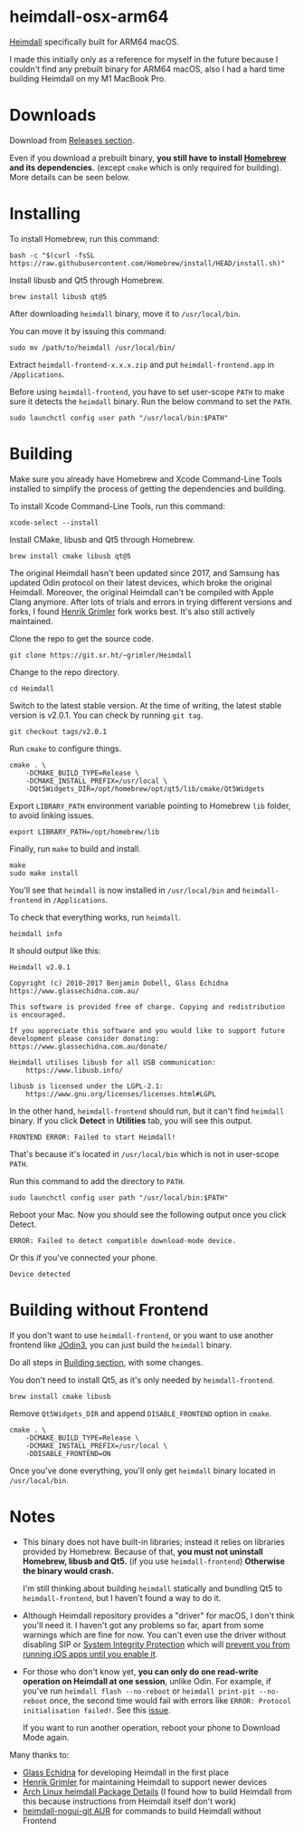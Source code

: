# heimdall-osx-arm64

[Heimdall](https://www.glassechidna.com.au/heimdall) specifically built for ARM64 macOS.

I made this initially only as a reference for myself in the future
because I couldn't find any prebuilt binary for ARM64 macOS,
also I had a hard time building Heimdall on my M1 MacBook Pro.

# Downloads

Download from [Releases section](https://github.com/fathonix/heimdall-osx-arm64/releases/latest).

Even if you download a prebuilt binary, **you still have to install [Homebrew](https://brew.sh) and its dependencies.**
(except `cmake` which is only required for building).
More details can be seen below.

# Installing

To install Homebrew, run this command:

    bash -c "$(curl -fsSL https://raw.githubusercontent.com/Homebrew/install/HEAD/install.sh)"

Install libusb and Qt5 through Homebrew.

    brew install libusb qt@5

After downloading `heimdall` binary, move it to `/usr/local/bin`.

You can move it by issuing this command:

    sudo mv /path/to/heimdall /usr/local/bin/

Extract `heimdall-frontend-x.x.x.zip` and put `heimdall-frontend.app` in `/Applications`.

Before using `heimdall-frontend`, you have to set user-scope `PATH` to make sure it detects the `heimdall` binary.
Run the below command to set the `PATH`.

    sudo launchctl config user path "/usr/local/bin:$PATH"

# Building

Make sure you already have Homebrew and Xcode Command-Line Tools installed to simplify the process of getting the dependencies and building.

To install Xcode Command-Line Tools, run this command:

    xcode-select --install

Install CMake, libusb and Qt5 through Homebrew.

    brew install cmake libusb qt@5

The original Heimdall hasn't been updated since 2017,
and Samsung has updated Odin protocol on their latest devices, which broke the original Heimdall.
Moreover, the original Heimdall can't be compiled with Apple Clang anymore.
After lots of trials and errors in trying different versions and forks,
I found [Henrik Grimler](https://github.com/Grimler91) fork works best.
It's also still actively maintained.

Clone the repo to get the source code.

    git clone https://git.sr.ht/~grimler/Heimdall

Change to the repo directory.

    cd Heimdall

Switch to the latest stable version.
At the time of writing, the latest stable version is v2.0.1.
You can check by running `git tag`.

    git checkout tags/v2.0.1

Run `cmake` to configure things.

    cmake . \
        -DCMAKE_BUILD_TYPE=Release \
        -DCMAKE_INSTALL_PREFIX=/usr/local \
        -DQt5Widgets_DIR=/opt/homebrew/opt/qt5/lib/cmake/Qt5Widgets

Export `LIBRARY_PATH` environment variable pointing to Homebrew `lib` folder, to avoid linking issues.

    export LIBRARY_PATH=/opt/homebrew/lib

Finally, run `make` to build and install.

    make
    sudo make install

You'll see that `heimdall` is now installed in `/usr/local/bin` and `heimdall-frontend` in `/Applications`.

To check that everything works, run `heimdall`.

    heimdall info

It should output like this:

    Heimdall v2.0.1

    Copyright (c) 2010-2017 Benjamin Dobell, Glass Echidna
    https://www.glassechidna.com.au/

    This software is provided free of charge. Copying and redistribution is encouraged.

    If you appreciate this software and you would like to support future development please consider donating:
    https://www.glassechidna.com.au/donate/

    Heimdall utilises libusb for all USB communication:
        https://www.libusb.info/

    libusb is licensed under the LGPL-2.1:
        https://www.gnu.org/licenses/licenses.html#LGPL

In the other hand, `heimdall-frontend` should run, but it can't find `heimdall` binary.
If you click **Detect** in **Utilities** tab, you will see this output.

    FRONTEND ERROR: Failed to start Heimdall!

That's because it's located in `/usr/local/bin` which is not in user-scope `PATH`.

Run this command to add the directory to `PATH`.

    sudo launchctl config user path "/usr/local/bin:$PATH"

Reboot your Mac. Now you should see the following output once you click Detect.

    ERROR: Failed to detect compatible download-mode device.

Or this if you've connected your phone.

    Device detected

# Building without Frontend

If you don't want to use `heimdall-frontend`,
or you want to use another frontend like [JOdin3](https://github.com/GameTheory-/jodin3),
you can just build the `heimdall` binary.

Do all steps in [Building section](#building), with some changes.

You don't need to install Qt5, as it's only needed by `heimdall-frontend`.

    brew install cmake libusb

Remove `Qt5Widgets_DIR` and append `DISABLE_FRONTEND` option in `cmake`.

    cmake . \
        -DCMAKE_BUILD_TYPE=Release \
        -DCMAKE_INSTALL_PREFIX=/usr/local \
        -DDISABLE_FRONTEND=ON

Once you've done everything, you'll only get `heimdall` binary located in `/usr/local/bin`.

# Notes

* This binary does not have built-in libraries; instead it relies on libraries provided by Homebrew. Because of that, **you must not uninstall Homebrew, libusb and Qt5.** (if you use `heimdall-frontend`) **Otherwise the binary would crash.**

  I'm still thinking about building `heimdall` statically and bundling Qt5 to `heimdall-frontend`, but I haven't found a way to do it.

* Although Heimdall repository provides a "driver" for macOS, I don't think you'll need it. I haven't got any problems so far, apart from some warnings which are fine for now. You can't even use the driver without disabling SIP or [System Integrity Protection](https://support.apple.com/en-us/HT204899) which will [prevent you from running iOS apps until you enable it](https://forums.macrumors.com/threads/if-you-disable-sip-all-you-ios-apps-will-stop-working-on-your-m1.2269661/).

* For those who don't know yet, **you can only do one read-write operation on Heimdall at one session**, unlike Odin. For example, if you've run `heimdall flash --no-reboot` or `heimdall print-pit --no-reboot` once, the second time would fail with errors like `ERROR: Protocol initialisation failed!`. See this [issue](https://github.com/Benjamin-Dobell/Heimdall/issues/413#issuecomment-336619935).

  If you want to run another operation, reboot your phone to Download Mode again.

Many thanks to:

* [Glass Echidna](https://www.glassechidna.com.au) for developing Heimdall in the first place
* [Henrik Grimler](https://github.com/Grimler91) for maintaining Heimdall to support newer devices
* [Arch Linux heimdall Package Details](https://archlinux.org/packages/community/x86_64/heimdall/) (I found how to build Heimdall from this because instructions from Heimdall itself don't work)
* [heimdall-nogui-git AUR](https://aur.archlinux.org/packages/heimdall-nogui-git) for commands to build Heimdall without Frontend
